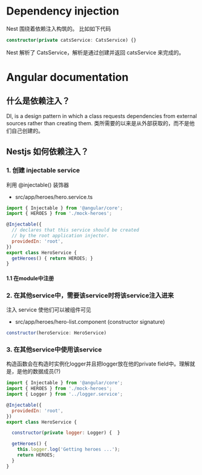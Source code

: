 # Dependency injection

Nest 围绕着依赖注入构筑的。
比如如下代码
``` typescript
constructor(private catsService: CatsService) {}
```
Nest 解析了 CatsService，解析是通过创建并返回  catsService 来完成的。
# Angular documentation
## 什么是依赖注入？
DI, is a design pattern in which a class requests dependencies from external sources rather than creating them.
类所需要的以来是从外部获取的，而不是他们自己创建的。
## Nestjs 如何依赖注入？
### 1. 创建 injectable service
利用 @injectable() 装饰器

- src/app/heroes/hero.service.ts

``` javascript
import { Injectable } from '@angular/core';
import { HEROES } from './mock-heroes';

@Injectable({
  // declares that this service should be created
  // by the root application injector.
  providedIn: 'root',
})
export class HeroService {
  getHeroes() { return HEROES; }
}
```
#### 1.1 在module中注册

### 2. 在其他service中，需要该service时将该service注入进来
注入 service 使他们可以被组件可见
- src/app/heroes/hero-list.component (constructor signature)

``` javascript
constructor(heroService: HeroService)
```

### 3. 在其他service中使用该service
构造函数会在构造时实例化logger并且把logger放在他的private field中。理解就是，是他的数据成员(?)
``` js
import { Injectable } from '@angular/core';
import { HEROES } from './mock-heroes';
import { Logger } from '../logger.service';

@Injectable({
  providedIn: 'root',
})
export class HeroService {

  constructor(private logger: Logger) {  }

  getHeroes() {
    this.logger.log('Getting heroes ...');
    return HEROES;
  }
}
```